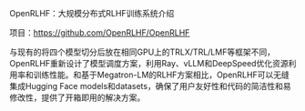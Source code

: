 OpenRLHF：大规模分布式RLHF训练系统介绍

项目：https://github.com/OpenRLHF/OpenRLHF

与现有的将四个模型切分后放在相同GPU上的TRLX/TRL/LMF等框架不同，OpenRLHF重新设计了模型调度方案，利用Ray、vLLM和DeepSpeed优化资源利用率和训练性能。和基于Megatron-LM的RLHF方案相比，OpenRLHF可以无缝集成Hugging Face models和datasets，确保了用户友好性和代码的简洁性和易修改性，提供了开箱即用的解决方案。
